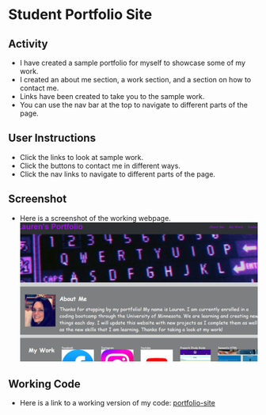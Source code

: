# Student Portfolio Site

## Activity

- I have created a sample portfolio for myself to showcase some of my work. 
- I created an about me section, a work section, and a section on how to contact me.
- Links have been created to take you to the sample work.
- You can use the nav bar at the top to navigate to different parts of the page.

## User Instructions

- Click the links to look at sample work.
- Click the buttons to contact me in different ways.
- Click the nav links to navigate to different parts of the page.

## Screenshot

- Here is a screenshot of the working webpage.
![homework](./assets/images/homework-screenshot.png)

## Working Code

- Here is a link to a working version of my code:
[portfolio-site](https://laurbaur024.github.io/portfolio-site/)